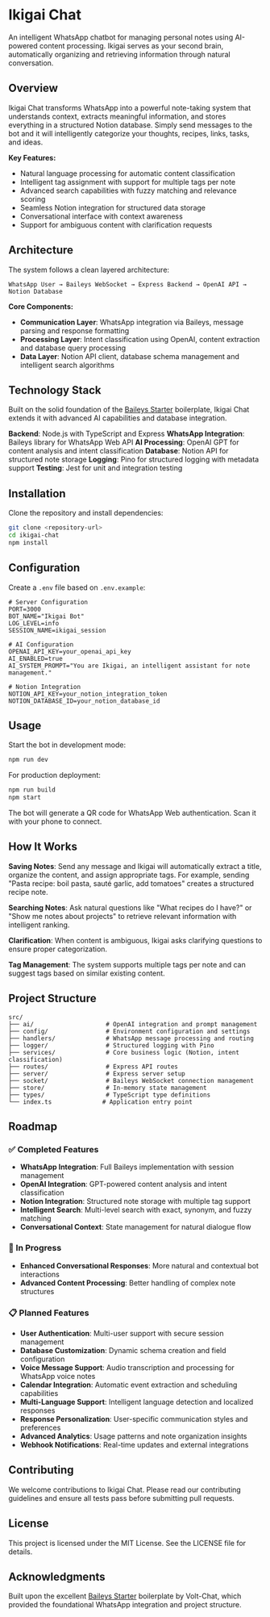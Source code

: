 # Ikigai Chat

An intelligent WhatsApp chatbot for managing personal notes using AI-powered content processing. Ikigai serves as your second brain, automatically organizing and retrieving information through natural conversation.

## Overview

Ikigai Chat transforms WhatsApp into a powerful note-taking system that understands context, extracts meaningful information, and stores everything in a structured Notion database. Simply send messages to the bot and it will intelligently categorize your thoughts, recipes, links, tasks, and ideas.

**Key Features:**
- Natural language processing for automatic content classification
- Intelligent tag assignment with support for multiple tags per note
- Advanced search capabilities with fuzzy matching and relevance scoring
- Seamless Notion integration for structured data storage
- Conversational interface with context awareness
- Support for ambiguous content with clarification requests

## Architecture

The system follows a clean layered architecture:

```
WhatsApp User → Baileys WebSocket → Express Backend → OpenAI API → Notion Database
```

**Core Components:**
- **Communication Layer**: WhatsApp integration via Baileys, message parsing and response formatting
- **Processing Layer**: Intent classification using OpenAI, content extraction and database query processing  
- **Data Layer**: Notion API client, database schema management and intelligent search algorithms

## Technology Stack

Built on the solid foundation of the [Baileys Starter](https://github.com/Volt-Chat/baileys-starter) boilerplate, Ikigai Chat extends it with advanced AI capabilities and database integration.

**Backend**: Node.js with TypeScript and Express
**WhatsApp Integration**: Baileys library for WhatsApp Web API
**AI Processing**: OpenAI GPT for content analysis and intent classification
**Database**: Notion API for structured note storage
**Logging**: Pino for structured logging with metadata support
**Testing**: Jest for unit and integration testing

## Installation

Clone the repository and install dependencies:

```bash
git clone <repository-url>
cd ikigai-chat
npm install
```

## Configuration

Create a `.env` file based on `.env.example`:

```env
# Server Configuration
PORT=3000
BOT_NAME="Ikigai Bot"
LOG_LEVEL=info
SESSION_NAME=ikigai_session

# AI Configuration  
OPENAI_API_KEY=your_openai_api_key
AI_ENABLED=true
AI_SYSTEM_PROMPT="You are Ikigai, an intelligent assistant for note management."

# Notion Integration
NOTION_API_KEY=your_notion_integration_token
NOTION_DATABASE_ID=your_notion_database_id
```

## Usage

Start the bot in development mode:

```bash
npm run dev
```

For production deployment:

```bash
npm run build
npm start
```

The bot will generate a QR code for WhatsApp Web authentication. Scan it with your phone to connect.

## How It Works

**Saving Notes**: Send any message and Ikigai will automatically extract a title, organize the content, and assign appropriate tags. For example, sending "Pasta recipe: boil pasta, sauté garlic, add tomatoes" creates a structured recipe note.

**Searching Notes**: Ask natural questions like "What recipes do I have?" or "Show me notes about projects" to retrieve relevant information with intelligent ranking.

**Clarification**: When content is ambiguous, Ikigai asks clarifying questions to ensure proper categorization.

**Tag Management**: The system supports multiple tags per note and can suggest tags based on similar existing content.

## Project Structure

```
src/
├── ai/                    # OpenAI integration and prompt management
├── config/                # Environment configuration and settings
├── handlers/              # WhatsApp message processing and routing
├── logger/                # Structured logging with Pino
├── services/              # Core business logic (Notion, intent classification)
├── routes/                # Express API routes
├── server/                # Express server setup
├── socket/                # Baileys WebSocket connection management
├── store/                 # In-memory state management
├── types/                 # TypeScript type definitions
└── index.ts              # Application entry point
```

## Roadmap

### ✅ Completed Features
- **WhatsApp Integration**: Full Baileys implementation with session management
- **OpenAI Integration**: GPT-powered content analysis and intent classification
- **Notion Integration**: Structured note storage with multiple tag support
- **Intelligent Search**: Multi-level search with exact, synonym, and fuzzy matching
- **Conversational Context**: State management for natural dialogue flow

### 🚧 In Progress
- **Enhanced Conversational Responses**: More natural and contextual bot interactions
- **Advanced Content Processing**: Better handling of complex note structures

### 📋 Planned Features
- **User Authentication**: Multi-user support with secure session management
- **Database Customization**: Dynamic schema creation and field configuration
- **Voice Message Support**: Audio transcription and processing for WhatsApp voice notes
- **Calendar Integration**: Automatic event extraction and scheduling capabilities
- **Multi-Language Support**: Intelligent language detection and localized responses
- **Response Personalization**: User-specific communication styles and preferences
- **Advanced Analytics**: Usage patterns and note organization insights
- **Webhook Notifications**: Real-time updates and external integrations

## Contributing

We welcome contributions to Ikigai Chat. Please read our contributing guidelines and ensure all tests pass before submitting pull requests.

## License

This project is licensed under the MIT License. See the LICENSE file for details.

## Acknowledgments

Built upon the excellent [Baileys Starter](https://github.com/Volt-Chat/baileys-starter) boilerplate by Volt-Chat, which provided the foundational WhatsApp integration and project structure.